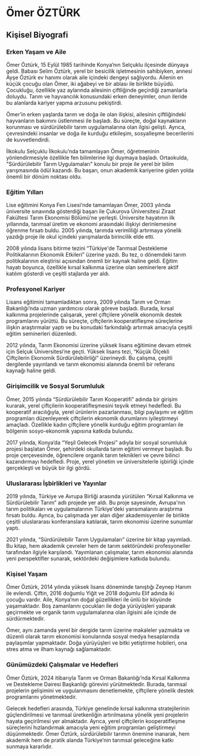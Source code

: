 # Ömer ÖZTÜRK

## Kişisel Biyografi

### Erken Yaşam ve Aile

Ömer Öztürk, 15 Eylül 1985 tarihinde Konya’nın Selçuklu ilçesinde dünyaya geldi. Babası Selim Öztürk, yerel bir besicilik işletmesinin sahibiyken, annesi Ayşe Öztürk ev hanımı olarak aile içindeki dengeyi sağlıyordu. Ailenin en küçük çocuğu olan Ömer, iki ağabeyi ve bir ablası ile birlikte büyüdü. Çocukluğu, özellikle yaz aylarında ailesinin çiftliğinde geçirdiği zamanlarla doluydu. Tarım ve hayvancılık konusundaki erken deneyimler, onun ileride bu alanlarda kariyer yapma arzusunu pekiştirdi.

Ömer’in erken yaşlarda tarım ve doğa ile olan ilişkisi, ailesinin çiftliğindeki hayvanların bakımını üstlenmesi ile başladı. Bu süreçte, doğal kaynakların korunması ve sürdürülebilir tarım uygulamalarına olan ilgisi gelişti. Ayrıca, çevresindeki insanlar ve doğa ile kurduğu etkileşim, sosyalleşme becerilerini de kuvvetlendirdi.

İlkokulu Selçuklu İlkokulu’nda tamamlayan Ömer, öğretmeninin yönlendirmesiyle özellikle fen bilimlerine ilgi duymaya başladı. Ortaokulda, "Sürdürülebilir Tarım Uygulamaları" konulu bir proje ile yerel bir bilim yarışmasında ödül kazandı. Bu başarı, onun akademik kariyerine giden yolda önemli bir dönüm noktası oldu.

### Eğitim Yılları

Lise eğitimini Konya Fen Lisesi’nde tamamlayan Ömer, 2003 yılında üniversite sınavında gösterdiği başarı ile Çukurova Üniversitesi Ziraat Fakültesi Tarım Ekonomisi Bölümü’ne yerleşti. Üniversite hayatının ilk yıllarında, tarımsal üretim ve ekonomi arasındaki ilişkiyi derinlemesine öğrenme fırsatı buldu. 2005 yılında, tarımda verimliliği artırmaya yönelik yazdığı proje ile okul içindeki yarışmalarda birincilik elde etti.

2008 yılında lisans bitirme tezini “Türkiye'de Tarımsal Destekleme Politikalarının Ekonomik Etkileri” üzerine yazdı. Bu tez, o dönemdeki tarım politikalarının eleştirisi açısından önemli bir kaynak haline geldi. Eğitim hayatı boyunca, özellikle kırsal kalkınma üzerine olan seminerlere aktif katılım gösterdi ve çeşitli stajlarda yer aldı.

### Profesyonel Kariyer

Lisans eğitimini tamamladıktan sonra, 2009 yılında Tarım ve Orman Bakanlığı’nda uzman yardımcısı olarak göreve başladı. Burada, kırsal kalkınma projelerinde çalışarak, yerel çiftçilere yönelik ekonomik destek programlarını yürüttü. Bu süreçte, çiftçilerin kooperatifleşme süreçlerine ilişkin araştırmalar yaptı ve bu konudaki farkındalığı artırmak amacıyla çeşitli eğitim seminerleri düzenledi.

2012 yılında, Tarım Ekonomisi üzerine yüksek lisans eğitimine devam etmek için Selçuk Üniversitesi’ne geçti. Yüksek lisans tezi, “Küçük Ölçekli Çiftçilerin Ekonomik Sürdürülebilirliği” üzerineydi. Bu çalışma, çeşitli dergilerde yayınlandı ve tarım ekonomisi alanında önemli bir referans kaynağı haline geldi.

### Girişimcilik ve Sosyal Sorumluluk

Ömer, 2015 yılında “Sürdürülebilir Tarım Kooperatifi” adında bir girişim kurarak, yerel çiftçilerin kooperatifleşmesini teşvik etmeyi hedefledi. Bu kooperatif aracılığıyla, yerel ürünlerin pazarlanması, bilgi paylaşımı ve eğitim programları düzenleyerek çiftçilerin ekonomik durumlarını iyileştirmeyi amaçladı. Özellikle kadın çiftçilere yönelik kurduğu eğitim programları ile bölgenin sosyo-ekonomik yapısına katkıda bulundu.

2017 yılında, Konya’da “Yeşil Gelecek Projesi” adıyla bir sosyal sorumluluk projesi başlatan Ömer, şehirdeki okullarda tarım eğitimi vermeye başladı. Bu proje çerçevesinde, öğrencilere organik tarım teknikleri ve çevre bilinci kazandırmayı hedefledi. Proje, yerel yönetim ve üniversitelerle işbirliği içinde gerçekleşti ve büyük bir ilgi gördü.

### Uluslararası İşbirlikleri ve Yayınlar

2019 yılında, Türkiye ve Avrupa Birliği arasında yürütülen “Kırsal Kalkınma ve Sürdürülebilir Tarım” adlı projede yer aldı. Bu proje sayesinde, Avrupa'nın tarım politikaları ve uygulamalarının Türkiye'deki yansımalarını araştırma fırsatı buldu. Ayrıca, bu çalışmada yer alan diğer akademisyenler ile birlikte çeşitli uluslararası konferanslara katılarak, tarım ekonomisi üzerine sunumlar yaptı.

2021 yılında, “Sürdürülebilir Tarım Uygulamaları” üzerine bir kitap yayımladı. Bu kitap, hem akademik çevreler hem de tarım sektöründeki profesyoneller tarafından ilgiyle karşılandı. Yayımlanan çalışmalar, tarım ekonomisi alanında yeni perspektifler sunarak, sektördeki değişimlere katkıda bulundu.

### Kişisel Yaşam

Ömer Öztürk, 2014 yılında yüksek lisans döneminde tanıştığı Zeynep Hanım ile evlendi. Çiftin, 2016 doğumlu Yiğit ve 2018 doğumlu Elif adında iki çocuğu vardır. Aile, Konya’nın doğal güzellikleri ile ünlü bir köyünde yaşamaktadır. Boş zamanlarını çocukları ile doğa yürüyüşleri yaparak geçirmekte ve organik tarım uygulamalarına olan ilgisini aile içinde de sürdürmektedir.

Ömer, aynı zamanda yerel bir dergide tarım üzerine makaleler yazmakta ve düzenli olarak tarım ekonomisi konularında sosyal medya hesaplarında paylaşımlar yapmaktadır. Doğa yürüyüşleri ve bitki yetiştirme hobileri, ona stres atma ve ilham kaynağı sağlamaktadır.

### Günümüzdeki Çalışmalar ve Hedefleri

Ömer Öztürk, 2024 itibarıyla Tarım ve Orman Bakanlığı’nda Kırsal Kalkınma ve Destekleme Dairesi Başkanlığı görevini yürütmektedir. Burada, tarımsal projelerin gelişimini ve uygulanmasını denetlemekte, çiftçilere yönelik destek programlarını yönetmektedir.

Gelecek hedefleri arasında, Türkiye genelinde kırsal kalkınma stratejilerinin güçlendirilmesi ve tarımsal üretkenliğin artırılmasına yönelik yeni projelerin hayata geçirilmesi yer almaktadır. Ayrıca, yerel çiftçilerin kooperatifleşme süreçlerini hızlandırmak amacıyla yeni eğitim programları geliştirmeyi düşünmektedir. Ömer Öztürk, sürdürülebilir tarımın önemine inanarak, hem akademik hem de pratik alanda Türkiye’nin tarımsal geleceğine katkı sunmaya kararlıdır.